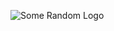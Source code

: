 ![Some Random Logo](https://media.discordapp.net/attachments/889120060910739456/903309780280574013/27946ec2fc4a70c320b0649af06bc195.png?width=72&height=72)
